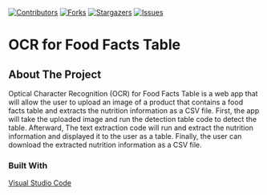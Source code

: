 [![Contributors][contributors-shield]][contributors-url]
[![Forks][forks-shield]][forks-url]
[![Stargazers][stars-shield]][stars-url]
[![Issues][issues-shield]][issues-url]


<!-- PROJECT TITLE  -->
<h1 align="left">OCR for Food Facts Table</h1>


<!-- ABOUT THE PROJECT -->
## About The Project
Optical Character Recognition (OCR) for Food Facts Table is a web app that will allow the user to upload an image of a product that contains a food facts table and extracts the nutrition information as a CSV file. First, the app will take the uploaded image and run the detection table code to detect the table. Afterward, The text extraction code will run and extract the nutrition information and displayed it to the user as a table. Finally, the user can download the extracted nutrition information as a CSV file.


<!-- Bulit with -->
### Built With
[Visual Studio Code](https://code.visualstudio.com/)

<!-- MARKDOWN LINKS -->
[contributors-shield]: https://img.shields.io/github/contributors/Kaalotaibi37/ocr-for-food-facts-table.svg?style=flat-square
[contributors-url]: https://github.com/Kaalotaibi37/ocr-for-food-facts-table/graphs/contributors
[forks-shield]: https://img.shields.io/github/forks/Kaalotaibi37/ocr-for-food-facts-table.svg?style=flat-square
[forks-url]: https://github.com/Kaalotaibi37/ocr-for-food-facts-table/network/members
[stars-shield]: https://img.shields.io/github/stars/Kaalotaibi37/ocr-for-food-facts-table.svg?style=flat-square
[stars-url]: https://github.com/Kaalotaibi37/ocr-for-food-facts-table/stargazers
[issues-shield]: https://img.shields.io/github/issues/Kaalotaibi37/ocr-for-food-facts-table.svg?style=flat-square
[issues-url]: https://github.com/Kaalotaibi37/ocr-for-food-facts-table/issues

